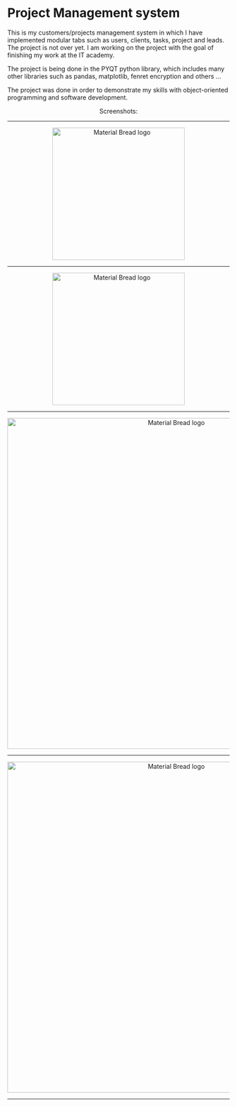 # Project Management system
This is my customers/projects management system in which I have implemented modular tabs such as users, clients, tasks, project and leads. The project is not over yet. I am working on the project with the goal of finishing my work at the IT academy.

The project is being done in the PYQT python library, which includes many other libraries such as pandas, matplotlib, fenret encryption and others ...

The project was done in order to demonstrate my skills with object-oriented programming and software development.


<p align="center">Screenshots:</p>
  <hr>

<p align="center">
  <img align="center" width="300" src="https://i.imgur.com/h0sWQis.png" alt="Material Bread logo">
  <hr>
</p>

<p align="center">
  <img align="center" width="300" src="https://i.imgur.com/u6yU2wS.png" alt="Material Bread logo">
  <hr>
</p>

<p align="center">
  <img width="750" src="https://i.imgur.com/PanZJek.png" alt="Material Bread logo">
  <hr>
</p>

<p align="center">
  <img width="750" src="https://i.imgur.com/GsR4x7i.png" alt="Material Bread logo">
  <hr>
</p>
